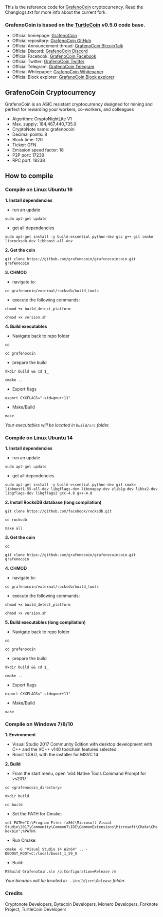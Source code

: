 This is the reference code for [GrafenoCoin](https://grafenocoin.com) cryptocurrency. Read the Changlogs.txt for more info about the current fork.

### GrafenoCoin is based on the [TurtleCoin](https://github.com/turtlecoin) v0.5.0 code base.

* Official homepage: [GrafenoCoin](http://grafenocoin.com)
* Official repository: [GrafenoCoin GitHub](https://github.com/grafenocoin/grafenocoincoin)
* Official Announcement thread: [GrafenoCoin BitcoinTalk](https://bitcointalk.org/index.php?topic=3086019.0)
* Official Discord: [GrafenoCoin Discord](https://discord.gg/UmZExyz)
* Official Facebook: [GrafenoCoin Facebook](https://www.facebook.com/grafenocoincoin)
* Official Twitter: [GrafenoCoin Twitter](https://twitter.com/gfncoin)
* Official Telegram: [GrafenoCoin Telegram](https://t.me/joinchat/HOvygRE-6UnWOzoh72NVMA)
* Official Whitepaper: [GrafenoCoin Whitepaper](http://grafenocoin.com/whitepaper_grafenocoin.zip)
* Official Block explorer: [GrafenoCoin Block explorer](http://blockexplorer.grafenocoin.com)


## GrafenoCoin Cryptocurrency

GrafenoCoin is an ASIC resistant cryptocurrency designed for mining and perfect for rewarding your workers, co-workers, and colleagues

- Algorithm: CryptoNightLite V1
- Max. supply: 184,467,440,735.0
- CryptoNote name: grafenocoin
- Decimal points: 8
- Block time: 120
- Ticker: GFN
- Emission speed factor: 18
- P2P port: 17239
- RPC port: 18238

## How to compile

### Compile on Linux Ubuntu 16

**1. Install dependencies**

- run an update

``
sudo apt-get update
``

- get all dependencies

``
sudo apt-get install -y build-essential python-dev gcc g++ git cmake librocksdb-dev libboost-all-dev
``

**2. Get the coin**

``
git clone https://github.com/grafenocoin/grafenocoincoin.git grafenocoin
``

**3. CHMOD**

- navigate to:

``
cd grafenocoin/external/rocksdb/build_tools
``

- execute the following commands:

``
chmod +x build_detect_platform
``

``
chmod +x version.sh
``

**4. Build executables**

- Navigate back to repo folder 

``
cd
``

``
cd grafenocoin
``

- prepare the build

``
mkdir build && cd $_
``

``
cmake ..
``

- Export flags

``
export CXXFLAGS="-std=gnu++11"
``

- Make/Build

``
make
``

_Your executables will be located in `build/src` folder._


### Compile on Linux Ubuntu 14

**1. Install dependencies**

- run an update

``
sudo apt-get update
``

- get all dependencies

``
sudo apt-get install -y build-essential python-dev git cmake libboost1.55-all-dev libgflags-dev libsnappy-dev zlib1g-dev libbz2-dev libgflags-dev libgflags2 gcc-4.8 g++-4.8
``

**2. Install RocksDB database (long compilation)**

``
git clone https://github.com/facebook/rocksdb.git
``

``
cd rocksdb
``

``
make all
``

**3. Get the coin**

``
cd
``

``
git clone https://github.com/grafenocoin/grafenocoincoin.git grafenocoin
``

**4. CHMOD**

- navigate to:

``
cd grafenocoin/external/rocksdb/build_tools
``

- execute the following commands:

``
chmod +x build_detect_platform
``

``
chmod +x version.sh
``

**5. Build executables (long compilation)**

- Navigate back to repo folder 

``
cd
``

``
cd grafenocoin
``

- prepare the build

``
mkdir build && cd $_
``

``
cmake ..
``

- Export flags

``
export CXXFLAGS="-std=gnu++11"
``

- Make/Build

``
make
``

### Compile on Windows 7/8/10

**1. Environment**

- Visual Studio 2017 Community Edition with desktop development with C++ and the VC++ v140 toolchain features selected
- Boost 1.59.0, with the installer for MSVC 14

**2. Build**

- From the start menu, open 'x64 Native Tools Command Prompt for vs2017'


``
cd <grafenocoin_directory>
``

``
mkdir build
``

``
cd build
``


-  Set the PATH for Cmake:

``
set PATH="C:\Program Files (x86)\Microsoft Visual Studio\2017\Community\Common7\IDE\CommonExtensions\Microsoft\CMake\CMake\bin";%PATH%
``

- Run Cmake:

``
cmake -G "Visual Studio 14 Win64" .. -DBOOST_ROOT=C:/local/boost_1_59_0
``

- Build:

``
MSBuild GrafenoCoin.sln /p:Configuration=Release /m
``

_Your binaries  will be located in `..\build\src\Release` folder._


### Credits
Cryptonote Developers, Bytecoin Developers, Monero Developers, Forknote Project, TurtleCoin Developers